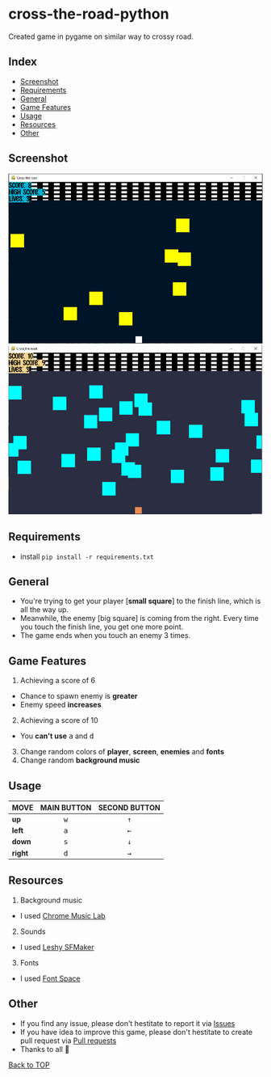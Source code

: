 # cross-the-road-python
Created game in pygame on similar way to crossy road.
## Index
- [Screenshot](#screenshot)
- [Requirements](#requirements)
- [General](#general)
- [Game Features](#game-features)
- [Usage](#usage)
- [Resources](#resources)
- [Other](#other)

## Screenshot
![screenshot](resources/image/screenshot.PNG)
![screenshot](resources/image/screenshot2.PNG)

## Requirements
* install
  ``
  pip install -r requirements.txt
  ``
## General
 * You're trying to get your player [**small square**] to the finish line, which is all the way up. 
 * Meanwhile, the enemy [big square] is coming from the right. Every time you touch the finish line, you get one more point. 
 * The game ends when you touch an enemy 3 times.
 
 ## Game Features 
 1. Achieving a score of 6
  - Chance to spawn enemy is **greater**
  - Enemy speed **increases**
 2. Achieving a score of 10 
  - You **can't use** <kbd>a</kbd> and <kbd>d</kbd>
 3. Change random colors of **player**, **screen**, **enemies** and **fonts**
 4. Change random **background music**
 
 ## Usage 
 
| MOVE | MAIN BUTTON | SECOND BUTTON |
| :---         |     :---:      |          :---:    |
| **up**       |<kbd>w</kbd>    |<kbd>&uarr;</kbd> |
| **left**     |<kbd>a</kbd>   |<kbd>&larr;</kbd>  |
| **down**     |<kbd>s</kbd>   |<kbd>&darr;</kbd>  |
| **right**    |<kbd>d</kbd>   |<kbd>&rarr;</kbd>  |


 ## Resources
 1. Background music
  - I used [Chrome Music Lab](https://musiclab.chromeexperiments.com/Song-Maker/)
 2. Sounds
  - I used [Leshy SFMaker](https://www.leshylabs.com/apps/sfMaker/)
 3. Fonts
  - I used [Font Space](https://www.fontspace.com/commercial-fonts)

## Other
* If you find any issue, please don't hestitate to report it via [Issues](https://github.com/Fearplay/cross-the-road-python/issues)
* If you have idea to improve this game, please don't hestitate to create pull request via [Pull requests](https://github.com/Fearplay/cross-the-road-python/pulls)
* Thanks to all :green_heart:

[Back to TOP](#cross-the-road-python)
